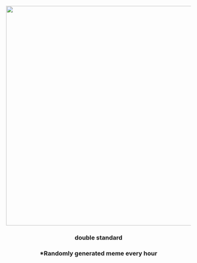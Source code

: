 <p align="center">
        <img src="https://i.redd.it/gjy1ioab3n191.jpg" width="600" height="600">
        </p>
        <h3 align="center">double standard</h3>
        <h3 align="center">*Randomly generated meme every hour</h3>
    